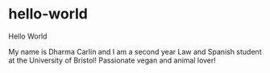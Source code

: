 # hello-world
Hello World 

My name is Dharma Carlin and I am a second year Law and Spanish student at the University of Bristol! Passionate vegan and animal lover!

